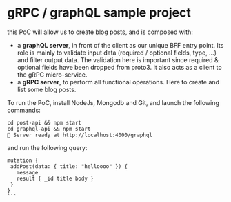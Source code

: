 # gRPC / graphQL sample project

this PoC will allow us to create blog posts, and is composed with:

- a **graphQL server**, in front of the client as our unique BFF entry point. Its role is mainly to validate input data (required / optional fields, type, …) and filter output data. The validation here is important since required & optional fields have been dropped from proto3. It also acts as a client to the gRPC micro-service.
- a **gRPC server**, to perform all functional operations. Here to create and list some blog posts.

To run the PoC, install NodeJs, Mongodb and Git, and launch the following commands:

```
cd post-api && npm start
cd graphql-api && npm start
🚀 Server ready at http://localhost:4000/graphql
```

and run the following query:

````
mutation {
 addPost(data: { title: "helloooo" }) {
   message
   result { _id title body }
 }
}
```
````
